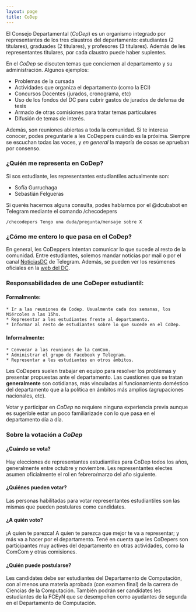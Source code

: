 ```yaml
---
layout: page
title: CoDep
---
```


El Consejo Departamental (*CoDep*) es un organismo integrado por representantes de los tres claustros del departamento: estudiantes (2 titulares), graduades (2 titulares), y profesores (3 titulares). Además de les representantes titulares, por cada claustro puede haber suplentes.

En el *CoDep* se discuten temas que conciernen al departamento y su administración. Algunos ejemplos:
   * Problemas de la cursada
   * Actividades que organiza el departamento (como la ECI)
   * Concursos Docentes (jurados, cronograma, etc)
   * Uso de los fondos del DC para cubrir gastos de jurados de defensa de tesis
   * Armado de otras comisiones para tratar temas particulares
   * Difusión de temas de interés.

Además, son reuniones abiertas a toda la comunidad.
Si te interesa conocer, podes preguntarle a les CoDeppers cuándo es la próxima.
Siempre se escuchan todas las voces, y *en general* la mayoría de cosas se aprueban por consenso.

### ¿Quién me representa en CoDep?

Si sos estudiante, les representantes estudiantiles actualmente son:

- Sofía Gurruchaga
- Sebastián Felgueras

Si querés hacernos alguna consulta, podes hablarnos por el @dcubabot en Telegram mediante el comando
/checodepers

```
/checodepers Tengo una duda/pregunta/mensaje sobre X
```

### ¿Cómo me entero lo que pasa en el CoDep?

En general, les CoDeppers intentan comunicar lo que sucede al resto de la comunidad.
Entre estudiantes, solemos mandar noticias por mail
o por el canal [NoticiasDC](https://t.me/NoticiasDC) de Telegram.
Además, se pueden ver los resúmenes oficiales en la [web del DC](https://www.dc.uba.ar/minutas-del-codep/).

### Responsabilidades de une CoDeper estudiantil:

#### Formalmente:

    * Ir a las reuniones de Codep. Usualmente cada dos semanas, los Miércoles a las 15hs.
    * Representar a les estudiantes frente al departamento.
    * Informar al resto de estudiantes sobre lo que sucede en el CoDep.

#### Informalmente:

    * Convocar a las reuniones de la ComCom.
    * Administrar el grupo de Facebook y Telegram.
    * Representar a les estudiantes en otros ámbitos.

Les CoDepers suelen trabajar en equipo para resolver los problemas y presentar propuestas ante el departamento. Las cuestiones que se tratan **generalmente** son cotidianas, más vinculadas al funcionamiento doméstico del departamento que a la política en ámbitos más amplios (agrupaciones nacionales, etc).

Votar y participar en *CoDep* no requiere ninguna experiencia previa aunque es sugerible estar un poco familiarizade con lo que pasa en el departamento día a día.

### Sobre la votación a *CoDep*

#### ¿Cuándo se vota?

Hay elecciones de representantes estudiantiles para CoDep todos los años, generalmente entre octubre y noviembre.
Les representantes electes asumen oficialmente el rol en febrero/marzo del año siguiente.

#### ¿Quiénes pueden votar?

Las personas habilitadas para votar representantes estudiantiles son las mismas que pueden postulares como candidates.

#### ¿A quién voto?

¡A quien te parezca! A quien te parezca que mejor te va a representar; y más va a hacer por el departamento.
Tené en cuenta que les CoDepers son participantes muy actives del departamento en otras actividades, como la ComCom y otras comisiones.

#### ¿Quién puede postularse?

Les candidates debe ser estudiantes del Departamento de Computación, con al menos una materia aprobada (con examen final) de la carrera de Ciencias de la Computación. También podrán ser candidates les estudiantes de la FCEyN que se desempeñen como ayudantes de segunda en el Departamento de Computación.

